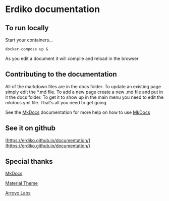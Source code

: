 # Erdiko documentation

## To run locally

Start your containers...

    docker-compose up &

As you edit a document it will compile and reload in the browser

## Contributing to the documentation

All of the markdown files are in the docs folder. To update an existing page simply edit the *.md file.  To add a new page create a new .md file and put in it the docs folder.  To get it to show up in the main menu you need to edit the mkdocs.yml file.  That's all you need to get going.

See the [MkDocs](http://www.mkdocs.org/) documentation for more help on how to use [MkDocs](http://www.mkdocs.org/)

## See it on github

[https://erdiko.github.io/documentation/](https://erdiko.github.io/documentation/)

## Special thanks

[MkDocs](http://www.mkdocs.org/)

[Material Theme](https://hub.docker.com/r/squidfunk/mkdocs-material/)

[Arroyo Labs](http://arroyolabs.com)
